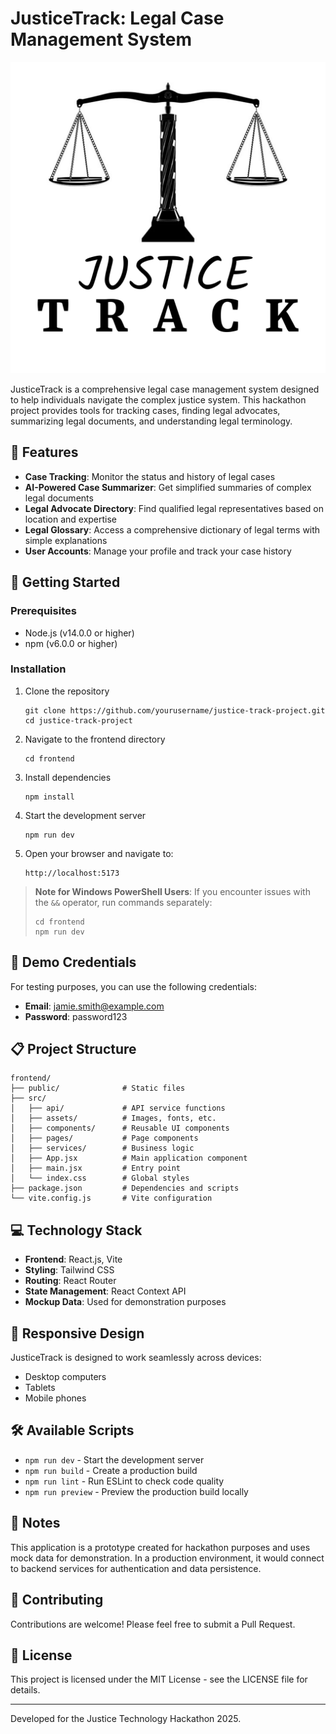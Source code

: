 # JusticeTrack: Legal Case Management System

![JusticeTrack Logo](./src/assets/logo.png)

JusticeTrack is a comprehensive legal case management system designed to help individuals navigate the complex justice system. This hackathon project provides tools for tracking cases, finding legal advocates, summarizing legal documents, and understanding legal terminology.

## 🌟 Features

- **Case Tracking**: Monitor the status and history of legal cases
- **AI-Powered Case Summarizer**: Get simplified summaries of complex legal documents
- **Legal Advocate Directory**: Find qualified legal representatives based on location and expertise
- **Legal Glossary**: Access a comprehensive dictionary of legal terms with simple explanations
- **User Accounts**: Manage your profile and track your case history

## 🚀 Getting Started

### Prerequisites

- Node.js (v14.0.0 or higher)
- npm (v6.0.0 or higher)

### Installation

1. Clone the repository
   ```
   git clone https://github.com/yourusername/justice-track-project.git
   cd justice-track-project
   ```

2. Navigate to the frontend directory
   ```
   cd frontend
   ```

3. Install dependencies
   ```
   npm install
   ```

4. Start the development server
   ```
   npm run dev
   ```

5. Open your browser and navigate to:
   ```
   http://localhost:5173
   ```

> **Note for Windows PowerShell Users**: If you encounter issues with the `&&` operator, run commands separately:
> ```
> cd frontend
> npm run dev
> ```

## 🔑 Demo Credentials

For testing purposes, you can use the following credentials:

- **Email**: jamie.smith@example.com
- **Password**: password123

## 📋 Project Structure

```
frontend/
├── public/              # Static files
├── src/
│   ├── api/             # API service functions
│   ├── assets/          # Images, fonts, etc.
│   ├── components/      # Reusable UI components
│   ├── pages/           # Page components
│   ├── services/        # Business logic
│   ├── App.jsx          # Main application component
│   ├── main.jsx         # Entry point
│   └── index.css        # Global styles
├── package.json         # Dependencies and scripts
└── vite.config.js       # Vite configuration
```

## 💻 Technology Stack

- **Frontend**: React.js, Vite
- **Styling**: Tailwind CSS
- **Routing**: React Router
- **State Management**: React Context API
- **Mockup Data**: Used for demonstration purposes

## 📱 Responsive Design

JusticeTrack is designed to work seamlessly across devices:
- Desktop computers
- Tablets
- Mobile phones

## 🛠️ Available Scripts

- `npm run dev` - Start the development server
- `npm run build` - Create a production build
- `npm run lint` - Run ESLint to check code quality
- `npm run preview` - Preview the production build locally

## 📝 Notes

This application is a prototype created for hackathon purposes and uses mock data for demonstration. In a production environment, it would connect to backend services for authentication and data persistence.

## 🤝 Contributing

Contributions are welcome! Please feel free to submit a Pull Request.

## 📄 License

This project is licensed under the MIT License - see the LICENSE file for details.

---

Developed for the Justice Technology Hackathon 2025.
